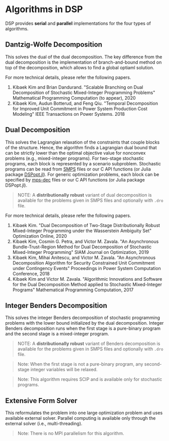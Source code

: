 # Algorithms in DSP

DSP provides **serial** and **parallel** implementations for the four types of algorithms.

## Dantzig-Wolfe Decomposition

This solves the dual of the dual decomposition.
The key difference from the dual decomposition is the implementation of branch-and-bound method on top of the decomposition,
which allows to find a global optiaml solution.

For more technical details, please refer the following papers.

1. Kibaek Kim and Brian Dandurand. "Scalable Branching on Dual Decomposition of Stochastic Mixed-Integer Programming Problems" Mathematical Programming Computation (to appear), 2020
1. Kibaek Kim, Audun Botterud, and Feng Qiu. "Temporal Decomposition for Improved Unit Commitment in Power System Production Cost Modeling" IEEE Transactions on Power Systems. 2018

## Dual Decomposition

This solves the Lagrangian relaxation of the constraints that couple blocks of the structure.
Hence, the algorithm finds a Lagrangian dual bound that can be strictly lower than the optimal objective value for nonconvex problems (e.g., mixed-integer programs).
For two-stage stochastic programs, each block is represented by a scenario subproblem.
Stochastic programs can be read from [SMPS](https://ieeexplore.ieee.org/abstract/document/8142546) files or our C API functions (or Julia package [DSPopt.jl](https://github.com/kibaekkim/DSPopt.jl)).
For generic optimization problems, each block can be specified by [mps-dec](https://gcg.or.rwth-aachen.de/doc/reader__dec_8h.html) files or our C API functions (or Julia package DSPopt.jl).

> NOTE: A **distributionally robust** variant of dual decomposition is available for the problems given in SMPS files and optionally with `.dro` file.

For more technical details, please refer the following papers.

1. Kibaek Kim. "Dual Decomposition of Two-Stage Distributionally Robust Mixed-Integer Programming under the Wasserstein Ambiguity Set" Optimization Online, 2020
1. Kibaek Kim, Cosmin G. Petra, and Victor M. Zavala. "An Asynchronous Bundle-Trust-Region Method for Dual Decomposition of Stochastic Mixed-Integer Programming" SIAM Journal on Optimization, 2019
1. Kibaek Kim, Mihai Anitescu, and Victor M. Zavala. "An Asynchronous Decomposition Algorithm for Security Constrained Unit Commitment under Contingency Events" Proceedings in Power System Computation Conference, 2018
1. Kibaek Kim and Victor M. Zavala. "Algorithmic Innovations and Software for the Dual Decomposition Method applied to Stochastic Mixed-Integer Programs" Mathematical Programming Computation, 2017

## Integer Benders Decomposition

This solves the integer Benders decomposition of stochastic programming problems with the lower bound initialized by the dual decomposition.
Integer Benders decomposition runs when the first stage is a pure-binary program and the second stage is a mixed-integer program.

> NOTE: A **distributionally robust** variant of Benders decomposition is available for the problems given in SMPS files and optionally with `.dro` file.

> Note: When the first stage is not a pure-binary program, any second-stage integer variables will be relaxed.

> Note: This algorithm requires SCIP and is available only for stochastic programs.

## Extensive Form Solver

This reformulates the problem into one large optimization problem and uses available external solver.
Parallel computing is available only through the external solver (i.e., multi-threading).

> Note: There is no MPI parallelism for this algorithm.